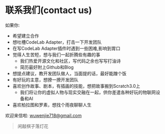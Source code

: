 # 联系我们(contact us)
如果你:

*  希望建立合作
*  想吐槽CodeLab Adapter，打击一下开发团队
*  在写CodeLab Adapter插件时遇到一些困难,影响到胃口
*  觉得人生苦短，想与我们一起折腾些有趣的事
    *  我们热爱开源文化和社区，写代码之余也写写打油诗
    *  简历最好附上Github和Blog
*  想提点建议，教开发团队做人，当面提的话，最好能蹭个饭
*  有好玩的主意，想撩一撩开发团队
*  喜欢创作故事、剧本，有插画的技能，想把故事搬到Scratch3.0上
    *  我们将让你的虚拟人物与现实交融在一起，供你差遣各种好玩的物联网设备和AI
*  喜欢柏拉图和罗素，想找个雨夜聊聊人生

欢迎来信啦:  wuwenjie718@gmail.com

>  闲敲棋子落灯花
